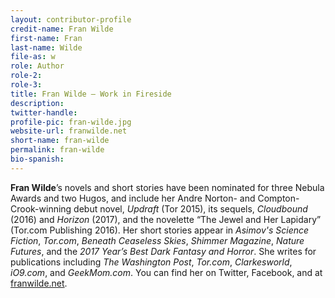 ```yaml
---
layout: contributor-profile
credit-name: Fran Wilde
first-name: Fran
last-name: Wilde
file-as: w
role: Author
role-2:
role-3:
title: Fran Wilde — Work in Fireside
description:
twitter-handle:
profile-pic: fran-wilde.jpg
website-url: franwilde.net
short-name: fran-wilde
permalink: fran-wilde
bio-spanish:
---
```

**Fran Wilde**’s novels and short stories have been nominated for three Nebula Awards and two Hugos, and include her Andre Norton- and Compton-Crook-winning debut novel, _Updraft_ (Tor 2015), its sequels, _Cloudbound_ (2016) and _Horizon_ (2017), and the novelette “The Jewel and Her Lapidary” (Tor.com Publishing 2016). Her short stories appear in _Asimov's Science Fiction_, _Tor.com_, _Beneath Ceaseless Skies_, _Shimmer Magazine_, _Nature Futures_, and the _2017 Year’s Best Dark Fantasy and Horror_. She writes for publications including _The Washington Post_, _Tor.com_, _Clarkesworld_, _iO9.com_, and _GeekMom.com_. You can find her on Twitter, Facebook, and at [franwilde.net](http://www.franwilde.net).
